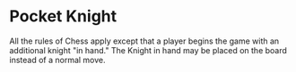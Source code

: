 # Pocket Knight

All the rules of Chess apply except that a player begins the game with an additional knight "in hand." The Knight in hand may be placed on the board instead of a normal move.

